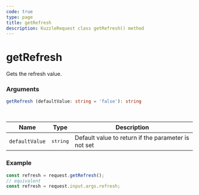 ```yaml
---
code: true
type: page
title: getRefresh
description: KuzzleRequest class getRefresh() method
---
```


# getRefresh

<SinceBadge version="auto-version" />

Gets the refresh value.

### Arguments

```ts
getRefresh (defaultValue: string = 'false'): string
```

</br>

| Name   | Type              | Description    |
|--------|-------------------|----------------|
| `defaultValue` | <pre>string</pre> | Default value to return if the parameter is not set |


### Example

```ts
const refresh = request.getRefresh();
// equivalent
const refresh = request.input.args.refresh;
```
